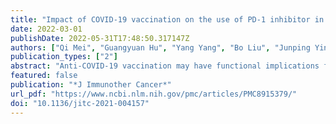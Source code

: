 ```yaml
---
title: "Impact of COVID-19 vaccination on the use of PD-1 inhibitor in treating patients with cancer: a real-world study"
date: 2022-03-01
publishDate: 2022-05-31T17:48:50.317147Z
authors: ["Qi Mei", "Guangyuan Hu", "Yang Yang", "Bo Liu", "Junping Yin", "Ming Li", "Qiao Huang", "Xi Tang", "Alexander Böhner", "Amy Bryant", "Christian Kurts", "Xianglin Yuan", "Jian Li"]
publication_types: ["2"]
abstract: "Anti-COVID-19 vaccination may have functional implications for immune checkpoint inhibitor treatment in patients with cancer. This study was undertaken to determine whether the safety or efficacy of anti-PD-1 therapy is reduced in patients with cancer during COVID-19 vaccination. A large multicenter observational study was conducted in 83 Chinese hospitals between January 28, 2021 and September 30, 2021. A total of 3552 patients were screened and 2048 eligible patients with cancer receiving PD-1 inhibitor treatment were recruited. All enrolled patients had received camrelizumab treatment alone or in conjunction with other cancer therapies. Among these, 1518 (74.1%) patients received the BBIBP-CorV vaccine and were defined as the vaccinated subgroup. The remaining 530 (25.9%) patients did not receive anti-COVID-19 vaccination and were defined as the non-vaccinated subgroup. For all participants, Response Evaluation Criteria in Solid Tumor and Common Terminology Criteria for Adverse Events criteria were used to evaluate the efficacy and safety of camrelizumab treatment, respectively. Propensity score match analysis with the optimal pair matching was used to compare these criteria between the vaccinated and non-vaccinated subgroups. A total of 2048 eligible patients with cancer were included (median age 59 years, 27.6% female). Most patients (98.8%) had metastatic cancer of the lung, liver or intestinal tract. Aside from the PD-1 inhibitor treatment, 55.9% of patients received additional cancer therapies. 1518 (74.1%) patients received the BBIBP-CorV vaccine with only mild side effects reported. The remaining patients did not receive COVID-19 vaccination and had a statistically greater percentage of comorbidities. After matching for age, gender, cancer stage/types, comorbidity and performance status, 1060 patients (530 pairs) were selected for propensity score match analysis. This analysis showed no significant differences in overall response rate (25.3% vs 28.9%, p=0.213) and disease control rate (64.6% vs 67.0%, p=0.437) between vaccinated and non-vaccinated subgroups. Immune-related adverse events (irAEs) were reported in both subgroups after camrelizumab treatment. Among vaccinated patients who experienced irAEs, the median interval between the first dose of camrelizumab treatment and the first vaccine shot was ≤16 days. Compared with the non-vaccinated subgroup, irAEs in vaccinated patients were more frequently reported as mild (grade 1 or 2 irAEs; 33.8% vs 19.8%, ptextless0.001) and these patients were less likely to discontinue the PD-1 inhibitor treatment (4.2% vs 20.4%, ptextless0.001). Severe irAEs (grade 3 irAE or higher) related to camrelizumab treatment were reported, however no significant differences in the frequency of such events were observed between the vaccinated and non-vaccinated subgroups. The COVID-19 vaccine, BBIBP-CorV, did not increase severe anti-PD-1-related adverse events nor did it reduce the clinical efficacy of camrelizumab in patients with cancer. Thus, we conclude that patients with cancer need not suspend anti-PD-1 treatment during COVID-19 vaccination."
featured: false
publication: "*J Immunother Cancer*"
url_pdf: "https://www.ncbi.nlm.nih.gov/pmc/articles/PMC8915379/"
doi: "10.1136/jitc-2021-004157"
---
```


